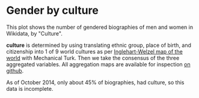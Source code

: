 <!-- 
.. title: Gender by Culture
.. slug: gender-by-culture
.. date: 2015-06-08 16:21:11 UTC+05:30
.. tags: 
.. category: 
.. link: 
.. description: 
.. type: text
.. template: gender_by_culture.tmpl
-->

# Gender by culture

This plot shows the number of gendered biographies of men and women in
Wikidata, by "Culture".

**culture** is determined by using translating ethnic group, place of birth, and
citizenship into 1 of 9 world cultures as per [Inglehart-Welzel map of the
world](https://en.wikipedia.org/wiki/Inglehart%E2%80%93Welzel_cultural_map_of_the_world)
with Mechanical Turk. Then we take the consensus of the three aggregated
variables. All aggregation maps are available for inspection [on
github](https://github.com/notconfusing/WIGI/tree/master/helpers/aggregation_maps).

As of October 2014, only about 45% of biographies, had culture, so this data is
incomplete.
